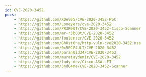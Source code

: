 ```yaml
---
id: CVE-2020-3452
pocs:
    - https://github.com/XDev05/CVE-2020-3452-PoC
    - https://github.com/Loneyers/cve-2020-3452
    - https://github.com/PR3R00T/CVE-2020-3452-Cisco-Scanner
    - https://github.com/mr-r3b00t/CVE-2020-3452
    - https://github.com/foulenzer/CVE-2020-3452
    - https://github.com/Gh0st0ne/http-vuln-cve2020-3452.nse
    - https://github.com/0x5ECF4ULT/CVE-2020-3452
    - https://github.com/paran0id34/CVE-2020-3452
    - https://github.com/murataydemir/CVE-2020-3452
    - https://github.com/ludy-dev/Cisco-ASA-LFI
    - https://github.com/3ndG4me/CVE-2020-3452-Scanner
---
```

